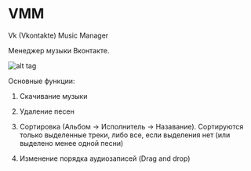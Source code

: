 VMM
===

Vk (Vkontakte) Music Manager


Менеджер музыки Вконтакте.

![alt tag](http://habrastorage.org/files/e84/da3/04b/e84da304b5ef4ee5a681d0c6559577c6.png)


Основные функции:

1. Скачивание музыки

2. Удаление песен

3. Сортировка (Альбом -> Исполнитель -> Назавание). Сортируются только выделенные треки, либо все, если выделения нет (или выделено менее одной песни)

4. Изменение порядка аудиозаписей (Drag and drop)



